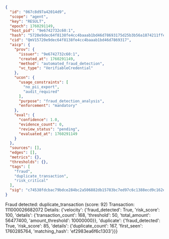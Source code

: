 ```json
{
  "id": "067c8d97a42014d9",
  "scope": "agent",
  "key": "RESULT",
  "epoch": 1760291149,
  "host_pid": "9e6742732c60:1",
  "hash": "5720e9dec64f8138fe4cc4baaab1bd46d78693175d25b3b56a1874211ffea4c0",
  "cid": "QmV15720e9dec64f8138fe4cc4baaab1bd46d7869317",
  "aicp": {
    "prov": {
      "issuer": "9e6742732c60:1",
      "created_at": 1760291149,
      "method": "automated_fraud_detection",
      "vc_type": "VerifiableCredential"
    },
    "ucon": {
      "usage_constraints": [
        "no_pii_export",
        "audit_required"
      ],
      "purpose": "fraud_detection_analysis",
      "enforcement": "mandatory"
    },
    "eval": {
      "confidence": 1.0,
      "evidence_count": 0,
      "review_status": "pending",
      "evaluated_at": 1760291149
    }
  },
  "sources": [],
  "edges": [],
  "metrics": {},
  "thresholds": {},
  "tags": [
    "fraud",
    "duplicate_transaction",
    "risk_critical"
  ],
  "sig": "c74538fdcbac79bdce284bc2a506882db15783bc7ed97c6c1388ecd9c162eaf0"
}
```

Fraud detected: duplicate_transaction (score: 92)
Transaction: 111000026682072
Details: {'velocity': {'fraud_detected': True, 'risk_score': 100, 'details': {'transaction_count': 168, 'threshold': 50, 'total_amount': 56477400, 'amount_threshold': 10000000}}, 'duplicate': {'fraud_detected': True, 'risk_score': 85, 'details': {'duplicate_count': 167, 'first_seen': 1760285764, 'matching_hash': 'ef2983ea6f6c1303'}}}